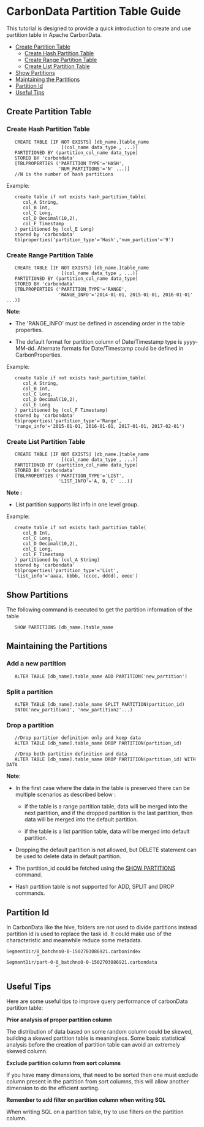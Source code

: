<!--
    Licensed to the Apache Software Foundation (ASF) under one
    or more contributor license agreements.  See the NOTICE file
    distributed with this work for additional information
    regarding copyright ownership.  The ASF licenses this file
    to you under the Apache License, Version 2.0 (the
    "License"); you may not use this file except in compliance
    with the License.  You may obtain a copy of the License at

      http://www.apache.org/licenses/LICENSE-2.0

    Unless required by applicable law or agreed to in writing,
    software distributed under the License is distributed on an
    "AS IS" BASIS, WITHOUT WARRANTIES OR CONDITIONS OF ANY
    KIND, either express or implied.  See the License for the
    specific language governing permissions and limitations
    under the License.
-->

# CarbonData Partition Table Guide
This tutorial is designed to provide a quick introduction to create and use partition table in Apache CarbonData.

* [Create Partition Table](#create-partition-table)
  - [Create Hash Partition Table](#create-hash-partition-table)
  - [Create Range Partition Table](#create-range-partition-table)
  - [Create List Partition Table](#create-list-partition-table)
* [Show Partitions](#show-partitions)
* [Maintaining the Partitions](#maintaining-the-partitions)
* [Partition Id](#partition-id)
* [Useful Tips](#useful-tips)

## Create Partition Table

### Create Hash Partition Table

```
   CREATE TABLE [IF NOT EXISTS] [db_name.]table_name
                    [(col_name data_type , ...)]
   PARTITIONED BY (partition_col_name data_type)
   STORED BY 'carbondata'
   [TBLPROPERTIES ('PARTITION_TYPE'='HASH',
                   'NUM_PARTITIONS'='N' ...)]
   //N is the number of hash partitions
```

Example:

```
   create table if not exists hash_partition_table(
      col_A String,
      col_B Int,
      col_C Long,
      col_D Decimal(10,2),
      col_F Timestamp
   ) partitioned by (col_E Long)
   stored by 'carbondata'
   tblproperties('partition_type'='Hash','num_partition'='9')
```

### Create Range Partition Table

```
   CREATE TABLE [IF NOT EXISTS] [db_name.]table_name
                    [(col_name data_type , ...)]
   PARTITIONED BY (partition_col_name data_type)
   STORED BY 'carbondata'
   [TBLPROPERTIES ('PARTITION_TYPE'='RANGE',
                   'RANGE_INFO'='2014-01-01, 2015-01-01, 2016-01-01' ...)]
```

**Note:**

- The 'RANGE_INFO' must be defined in ascending order in the table properties.

- The default format for partition column of Date/Timestamp type is yyyy-MM-dd. Alternate formats for Date/Timestamp could be defined in CarbonProperties.

Example:

```
   create table if not exists hash_partition_table(
      col_A String,
      col_B Int,
      col_C Long,
      col_D Decimal(10,2),
      col_E Long
   ) partitioned by (col_F Timestamp)
   stored by 'carbondata'
   tblproperties('partition_type'='Range',
   'range_info'='2015-01-01, 2016-01-01, 2017-01-01, 2017-02-01')
```

### Create List Partition Table

```
   CREATE TABLE [IF NOT EXISTS] [db_name.]table_name
                    [(col_name data_type , ...)]
   PARTITIONED BY (partition_col_name data_type)
   STORED BY 'carbondata'
   [TBLPROPERTIES ('PARTITION_TYPE'='LIST',
                   'LIST_INFO'='A, B, C' ...)]
```
**Note :**
- List partition supports list info in one level group.

Example:

```
   create table if not exists hash_partition_table(
      col_B Int,
      col_C Long,
      col_D Decimal(10,2),
      col_E Long,
      col_F Timestamp
   ) partitioned by (col_A String)
   stored by 'carbondata'
   tblproperties('partition_type'='List',
   'list_info'='aaaa, bbbb, (cccc, dddd), eeee')
```


## Show Partitions
The following command is executed to get the partition information of the table

```
   SHOW PARTITIONS [db_name.]table_name
```

## Maintaining the Partitions
### Add a new partition

```
   ALTER TABLE [db_name].table_name ADD PARTITION('new_partition')
```
### Split a partition

```
   ALTER TABLE [db_name].table_name SPLIT PARTITION(partition_id)
   INTO('new_partition1', 'new_partition2'...)
```

### Drop a partition

```
   //Drop partition definition only and keep data
   ALTER TABLE [db_name].table_name DROP PARTITION(partition_id)

   //Drop both partition definition and data
   ALTER TABLE [db_name].table_name DROP PARTITION(partition_id) WITH DATA
```

**Note**:

- In the first case where the data in the table is preserved there can be multiple scenarios as described below :

   * if the table is a range partition table, data will be merged into the next partition, and if the dropped partition is the last partition, then data will be merged into the default partition.

   * if the table is a list partition table, data will be merged into default partition.

- Dropping the default partition is not allowed, but DELETE statement can be used to delete data in default partition.

- The partition_id could be fetched using the [SHOW PARTITIONS](#show-partitions) command.

- Hash partition table is not supported for ADD, SPLIT and DROP commands.

## Partition Id
In CarbonData like the hive, folders are not used to divide partitions instead partition id is used to replace the task id. It could make use of the characteristic and meanwhile reduce some metadata.

```
SegmentDir/0_batchno0-0-1502703086921.carbonindex
           ^
SegmentDir/part-0-0_batchno0-0-1502703086921.carbondata
                  ^
```

## Useful Tips
Here are some useful tips to improve query performance of carbonData partition table:

**Prior analysis of proper partition column**

The distribution of data based on some random column could be skewed, building a skewed partition table is meaningless. Some basic statistical analysis before the creation of partition table can avoid an extremely skewed column.

**Exclude partition column from sort columns**

If you have many dimensions, that need to be sorted then one must exclude column present in the partition from sort columns, this will allow another dimension to do the efficient sorting.

**Remember to add filter on partition column when writing SQL**

When writing SQL on a partition table, try to use filters on the partition column.
